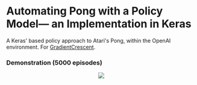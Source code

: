 # Automating Pong with a Policy Model— an Implementation in Keras
A Keras' based policy approach to Atari's Pong, within the OpenAI environment.
For [GradientCrescent](https://medium.com/gradientcrescent/fundamentals-of-reinforcement-learning-automating-pong-in-using-a-policy-model-an-implementation-b71f64c158ff).

### Demonstration (5000 episodes)
<p align="center">
  <img width="" height="" src="https://media.giphy.com/media/IbZ1X1EwPVbeF7m1v8/giphy.gif">
</p>


